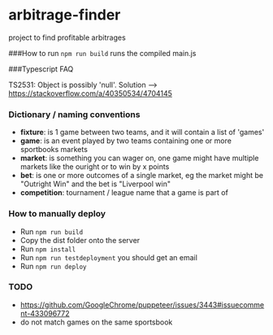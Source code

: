 # arbitrage-finder
project to find profitable arbitrages 

###How to run
`npm run build` runs the compiled main.js

###Typescript FAQ

TS2531: Object is possibly 'null'.
Solution --> https://stackoverflow.com/a/40350534/4704145


### Dictionary / naming conventions

- **fixture**: is 1 game between two teams, and it will contain a list of 'games'
- **game**: is an event played by two teams containing one or more sportbooks markets
- **market**: is something you can wager on, one game might have multiple markets like the ouright or to win by x points
- **bet**: is one or more outcomes of a single market, eg the market might be "Outright Win" and the bet is "Liverpool win"
- **competition**: tournament / league name that a game is part of

### How to manually deploy
- Run `npm run build`
- Copy the dist folder onto the server
- Run `npm install`
- Run `npm run testdeployment` you should get an email
- Run `npm run deploy`

### TODO
- https://github.com/GoogleChrome/puppeteer/issues/3443#issuecomment-433096772
- do not match games on the same sportsbook
